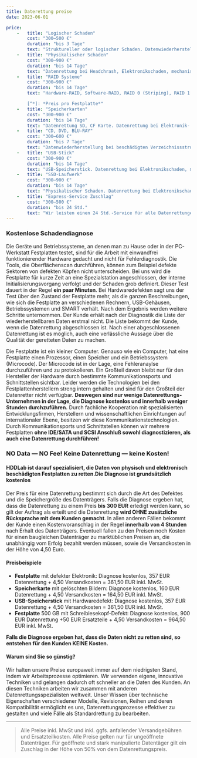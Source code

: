 ```yaml
---
title: Daterettung preise
date: 2023-06-01

price:
    -   title: "Logischer Schaden"
        cost: "300–500 €"
        duration: "bis 3 Tage"
        text: "Struktureller oder logischer Schaden. Datenwiederherstellung bei beschädigten Verzeichnissstrukturen und gelöschten Daten (FAT, NTFS, HFS+, Ext2,3, etc.), leichten Oberflächenschäden der Magnetoberfläche. Festplatten, Flash Disks, CD, DVD, Flash Memory — SD, CF, XD, MS etc."
    -   title: "Physikalischer Schaden"
        cost: "300–900 €"
        duration: "bis 14 Tage"
        text: "Datenrettung bei Headchrash, Elektronikschaden, mechanischen Schäden, Schäden im Initialisierungsbereich (Microcode), schweren Oberflächen- schäden. Je nach Schwere des Schadens wird Ihr Datenträger in Reinraum bearbeitet."
    -   title: "RAID Systeme"
        cost: "300–900 €"
        duration: "bis 14 Tage"
        text: "Hardware-RAID, Software-RAID, RAID 0 (Striping), RAID 1 (Mirroring), RAID 5 (Striping & Distributed parity) etc.[^*] Wir bieten folgende Datenrettungs-Lösungen für RAID-Systeme: Software RAID, Nvidia, ASUS, Gigabyte, Adaptec, 3ware, EMC, Pinnacle, Promise, Raidtec, Storage Dimensions, Sun, Synology.

        [^*]: *Preis pro Festplatte*"
    -   title: "Speicherkarten"
        cost: "300–900 €"
        duration: "bis 14 Tage"
        text: "Datenrettung SD, CF Karte. Datenrettung bei Elektronik- schaden, mechanische Schäden, Defekt der Controller oder Leitplatte. Flash Memory – SD, CF, XD, MS."
    -   title: "CD, DVD, BLU-RAY"
        cost: "300–600 €"
        duration: "bis 7 Tage"
        text: "Datenwiederherstellung bei beschädigten Verzeichnissstrukturen, mechanischen Schäden, leichten Oberflächenschäden. CD, DVD, BLU-RAY."
    -   title: "USB-Stick"
        cost: "300–900 €"
        duration: "bis 14 Tage"
        text: "USB-Speicherstick. Datenrettung bei Elektronikschaden, mechanische Schäden, Defekt der Controller oder Leitplatte. Flash Memory USB-Speicherstick."
    -   title: "SSD-Laufwerk"
        cost: "300–900 €"
        duration: "bis 14 Tage"
        text: "Physikalischer Schaden. Datenrettung bei Elektronikschaden, mechanische Schäden, Defekt der Controller oder Leitplatte. SSD Schnittstelle: SAS, SATA, IDE, LIF, ZIF etc."
    -   title: "Express-Service Zuschlag"
        cost: "300–500 €"
        duration: "bis 24 Std."
        text: "Wir leisten einen 24 Std.-Service für alle Datenrettungen im Express-Service auch am Wochenende. Nach Eingang Ihrer Datenträger arbeiten wir rund um die Uhr, um eine schnelle und vollständige Wiederherstellung Ihrer Daten zu gewährleisten."
---
```


### Kostenlose Schadendiagnose

Die Geräte und Betriebssysteme, an denen man zu Hause oder in der PC-Werkstatt Festplatten testet, sind für die Arbeit mit einwandfrei funktionierender Hardware gedacht und nicht für Fehlerdiagnostik. Die Tools, die Oberflächenscan durchführen, können zum Beispiel defekte Sektoren von defekten Köpfen nicht unterscheiden. Bei uns wird die Festplatte für kurze Zeit an eine Spezialstation angeschlossen, der interne Initialisierungsvorgang verfolgt und der Schaden grob definiert. Dieser Test dauert in der Regel **ein paar Minuten**. Bei Hardwaredefekten sagt uns der Test über den Zustand der Festplatte mehr, als die ganzen Beschreibungen, wie sich die Festplatte an verschiedenen Rechnern, USB-Gehäusen, Betriebssystemen und SMART verhält. Nach dem Ergebnis werden weitere Schritte unternommen. Der Kunde erhält nach der Diagnostik die Liste der wiederherstellbaren Daten erstmal nicht. Die Liste bekommt der Kunde, wenn die Datenrettung abgeschlossen ist. Nach einer abgeschlossenen Datenrettung ist es möglich, auch eine verlässliche Aussage über die Qualität der geretteten Daten zu machen.

Die Festplatte ist ein kleiner Computer. Genauso wie ein Computer, hat eine Festplatte einen Prozessor, einen Speicher und ein Betriebssystem (Microcode). Der Microcode ist in der Lage, eine Fehleranaylse durchzuführen und zu protokolieren. Ein Großteil davon bleibt nur für den Hersteller der Hardware durch bestimmte Kommunikationsports und Schnittstellen sichtbar. Leider werden die Technologien bei den Festplattenherstellern streng intern gehalten und sind für den Großteil der Datenretter nicht verfügbar. **Deswegen sind nur wenige Datenrettungs-Unternehmen in der Lage, die Diagnose kostenlos und innerhalb weniger Stunden durchzuführen.** Durch fachliche Kooperation mit spezialisierten Entwicklungsfirmen, Herstellern und wissenschaftlichen Einrichtungen auf internationaler Ebene, besitzen wir diese Kommunikationstechnologien. Durch Kommunikationsports und Schnittstellen können wir mehrere Festplatten **ohne IDE/SATA und SCSI Anschluß sowohl diagnostizieren, als auch eine Datenrettung durchführen!**

### NO Data — NO Fee! Keine Datenrettung — keine Kosten&excl;

#### HDDLab ist darauf spezialisiert, die Daten von physisch und elektronisch beschädigten Festplatten zu retten.Die Diagnose ist grundsätzlich kostenlos

Der Preis für eine Datenrettung bestimmt sich durch die Art des Defektes und die Speichergröße des Datenträgers. Falls die Diagnose ergeben hat, dass die Datenrettung zu einem Preis **bis 300 EUR** erledigt werden kann, so gilt der Auftrag als erteilt und die Datenrettung **wird OHNE zusätzliche Rücksprache mit dem Kunden gemacht**. In allen anderen Fällen bekommt der Kunde einen Kostenvoranschlag in der Regel **innerhalb von 4 Stunden** nach Erhalt des Datenträgers. Eventuell fallen zu den Preisen noch Kosten für einen baugleichen Datenträger zu marktüblichen Preisen an, die unabhängig vom Erfolg bezahlt werden müssen, sowie die Versandkosten in der Höhe von 4,50 Euro.

#### Preisbeispiele

- **Festplatte** mit defekter Elektronik: Diagnose kostenlos, 357 EUR Datenrettung + 4,50 Versandkosten = 361,50 EUR inkl. MwSt.
- **Speicherkarte** mit gelöschten Bildern: Diagnose kostenlos, 160 EUR Datenrettung + 4,50 Versandkosten = 164,50 EUR inkl. MwSt.
- **USB-Speicherstick** mit Hardwaredefekt: Diagnose kostenlos, 357 EUR Datenrettung + 4,50 Versandkosten = 361,50 EUR inkl. MwSt.
- **Festplatte** 500 GB mit Schreiblesekopf-Defekt: Diagnose kostenlos, 900 EUR Datenrettung +50 EUR Ersatzteile + 4,50 Versandkosten = 964,50 EUR inkl. MwSt.

**Falls die Diagnose ergeben hat, dass die Daten nicht zu retten sind, so entstehen für den Kunden KEINE Kosten.**

#### Warum sind Sie so günstig?

Wir halten unsere Preise europaweit immer auf dem niedrigsten Stand, indem wir Arbeitsprozesse optimieren. Wir verwenden eigene, innovative Techniken und gelangen dadurch oft schneller an die Daten des Kunden. An diesen Techniken arbeiten wir zusammen mit anderen Datenrettungsspezialisten weltweit. Unser Wissen über technische Eigenschaften verschiedener Modelle, Revisionen, Reihen und deren Kompatibilität ermöglicht es uns, Datenrettungsprozesse effektiver zu gestalten und viele Fälle als Standardrettung zu bearbeiten.

---
> Alle Preise inkl. MwSt und inkl. ggfs. anfallender Versandgebühren und Ersatzteilkosten. Alle Preise gelten nur für ungeöffnete Datenträger. Für geöffnete und stark manipulierte Datentäger gilt ein Zuschlag in der Höhe von 50% von dem Datenrettungspreis.
